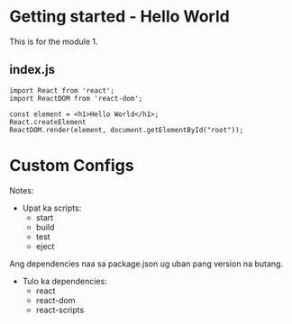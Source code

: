# Getting started - Hello World
This is for the  module 1.


<h2> index.js </h2>

```javascrript
import React from 'react';
import ReactDOM from 'react-dom';

const element = <h1>Hello World</h1>;
React.createElement
ReactDOM.render(element, document.getElementById("root"));
```

# Custom Configs

Notes:<br>
* Upat ka scripts: 
  * start
  * build
  * test
  * eject
  
Ang dependencies naa sa package.json ug uban pang version na butang.

* Tulo ka dependencies:
  * react
  * react-dom
  * react-scripts


